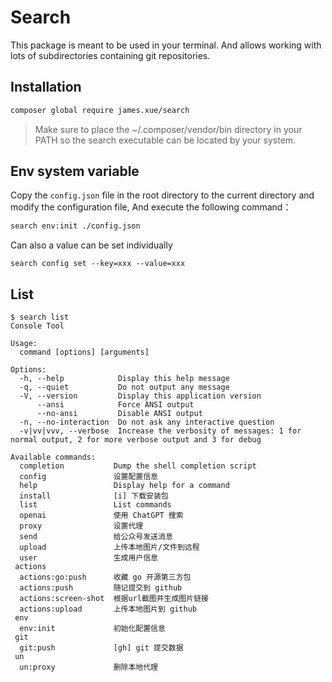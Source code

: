 # Search

This package is meant to be used in your terminal. And allows
working with lots of subdirectories containing git repositories.

## Installation

```bash
composer global require james.xue/search
```

> Make sure to place the ~/.composer/vendor/bin directory in your PATH so the search executable can be located by your system.

## Env system variable

Copy the `config.json` file in the root directory to the current directory and modify the configuration file, And execute the following command：

```bash
search env:init ./config.json
```

Can also a value can be set individually

```shell
search config set --key=xxx --value=xxx
```

## List

```shell
$ search list
Console Tool

Usage:
  command [options] [arguments]

Options:
  -h, --help            Display this help message
  -q, --quiet           Do not output any message
  -V, --version         Display this application version
      --ansi            Force ANSI output
      --no-ansi         Disable ANSI output
  -n, --no-interaction  Do not ask any interactive question
  -v|vv|vvv, --verbose  Increase the verbosity of messages: 1 for normal output, 2 for more verbose output and 3 for debug

Available commands:
  completion           Dump the shell completion script
  config               设置配置信息
  help                 Display help for a command
  install              [i] 下载安装包
  list                 List commands
  openai               使用 ChatGPT 搜索
  proxy                设置代理
  send                 给公众号发送消息
  upload               上传本地图片/文件到远程
  user                 生成用户信息
 actions
  actions:go:push      收藏 go 开源第三方包
  actions:push         随记提交到 github
  actions:screen-shot  根据url截图并生成图片链接
  actions:upload       上传本地图片到 github
 env
  env:init             初始化配置信息
 git
  git:push             [gh] git 提交数据
 un
  un:proxy             删除本地代理
```
